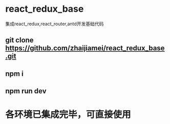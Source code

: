 # react_redux_base
集成react_redux,react_router,antd开发基础代码


## git clone https://github.com/zhaijiamei/react_redux_base.git
## npm i
## npm run dev

# 各环境已集成完毕，可直接使用

